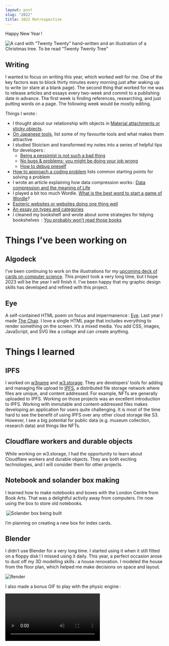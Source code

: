 ```yaml
---
layout: post
slug: "2022"
title: 2022 Retrospective
---
```


Happy New Year !

![A card with “Twenty Twenty” hand-written and an illustration of a Christmas tree. To be read “Twenty Twenty Tree”](/images/twenty-twenty-tree.png)

## Writing

I wanted to focus on writing this year, which worked well for me.  One of the
key factors was to block thirty minutes every morning just after waking up to
write (or stare at a blank page). The second thing that worked for me was to
release articles and essays every two-week and commit to a publishing date in
advance. The first week is finding references, researching, and just putting
words on a page. The following week would be mostly editing.

Things I wrote :

* I thought about our relationship with objects in [Material attachments or sticky objects](https://fhoehl.com/2022/10/01/material-attachments.html).
* [On Japanese tools](https://fhoehl.com/2022/10/27/on-japanese-tools.html), list some of my favourite tools and what makes them attractive
* I studied Stoicism and transformed my notes into a series of helpful tips for developers :
	* [Being a pessimist is not such a bad thing](https://algodeck.com/stoic-developer-1/)
	* [No bugs & problems; you might be doing your job wrong](https://algodeck.com/stoic-developer-2/)
	* [How to debug oneself](https://algodeck.com/stoic-developer-3/)
* [How to approach a coding problem](https://algodeck.com/how-to-approach-a-problem/) lists common starting points for solving a problem
* I wrote an article explaining how data compression works : [Data compression and the meaning of Life](https://algodeck.com/lossless-compression/)
* I played a bit too much Wordle. [What is the best word to start a game of Wordle](https://algodeck.com/wordle-first-move/)?
* [Esoteric websites or websites doing one thing well](https://fhoehl.com/2022/01/29/interesting-journal-12.html)
* [An essay on types and categories](https://fhoehl.com/2022/08/27/types-and-categories.html)
* I cleaned my bookshelf and wrote about some strategies for tidying bookshelves : [You probably won’t read those books](https://fhoehl.com/2022/09/08/books.html)

# Things I’ve been working on

## Algodeck

I’ve been continuing to work on the illustrations for my [upcoming deck of cards
on computer science](https://algodeck.com). This project took a very long time, but I hope 2023 will
be the year I will finish it. I’ve been happy that my graphic design skills has
developed and refined with this project.

## Eye

A self-contained HTML poem on focus and impermanence :
[Eye](https://fhoehl.com/eye.html). Last year I made [The
Chair](https://fhoehl.com/chair.html). I love a single HTML page that includes
everything to render something on the screen. It’s a mixed media. You add CSS,
images, JavaScript, and SVG like a collage and can create anything.

# Things I learned

## IPFS

I worked on [w3name](https://web3.storage/products/w3name/) and
[w3.storage](https://web3.storage). They are developers’ tools for adding and
managing file upload to [IPFS](https://ipfs.tech/), a distributed file storage
network where files are unique, and content addressed. For example, NFTs are generally
uploaded to IPFS. Working on those projects was an excellent introduction to
IPFS. Working with immutable and content-addressed files makes developing an
application for users quite challenging. It is most of the time hard to see
the benefit of using IPFS over any other cloud storage like S3. However, I see a big
potential for public data (e.g. museum collection, research data) and things
like NFTs.

## Cloudflare workers and durable objects

While working on w3.storage, I had the opportunity to learn about Cloudflare
workers and durable objects.  They are both exciting technologies, and I will
consider them for other projects.

## Notebook and solander box making

I learned how to make notebooks and boxes with the London Centre from Book Arts.
That was a delightful activity away from computers.
I’m now using the box to store old notebooks.

 ![Solander box being built](/images/solander.jpeg)

I’m planning on creating a new box for index cards.

## Blender

I didn’t use Blender for a very long time.
I started using it when it still fitted on a floppy disk !
I missed using it daily.
This year, a perfect occasion arose to dust off my 3D modelling skills : a house renovation.
I modeled the house from the floor plan, which helped me make decisions on space and layout.

![Render](/images/house.png)

I also made a bonus GIF to play with the physic engine :

<video class='fit' src='/images/sculpture.mp4' loop autoplay />

I hope to make Blender an integral tool in my work.  I want to learn how to use
the new [Geometry
Nodes](https://docs.blender.org/manual/en/3.4/modeling/geometry_nodes/introduction.html).

# Travels

With the pandemic, it felt like a very long time since I went on a holiday.
I had the excuse to travel for two weddings this year ! One in Poland and the
other in Mauritius. Lucky me.

![Poland](/images/poland.jpg)

![View of Mauritius](/images/mauritius.jpeg)

# Books

I’m a slow reader but I think I read quite a lot of books this year. Mostly self-help.

* Four Thousand Weeks: Time Management for Mortals by Oliver Burkeman
* The Art of Doing Science and Engineering: Learning to Learn by Richard Hamming
* Radically Condensed Instructions for Being Just as You Are by J. Jennifer
  Matthews
* Visual Explanations by Edward R. Tufte
* Atomic Habits: An Easy & Proven Way to Build Good Habits & Break Bad Ones by
  James Clear
* Building a Second Brain: A Proven Method to Organise Your Digital Life and
  Unlock Your Creative Potential by Tiago Forte
* How to Fail at Almost Everything and Still Win Big: Kind of the Story of My
  Life by Scott Adams
* Do the Work by Steven Pressfield
* The Practice of Not Thinking: A Guide to Mindful Living by Ryunosuke Koike
